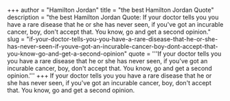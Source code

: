 +++
author = "Hamilton Jordan"
title = "the best Hamilton Jordan Quote"
description = "the best Hamilton Jordan Quote: If your doctor tells you you have a rare disease that he or she has never seen, if you've got an incurable cancer, boy, don't accept that. You know, go and get a second opinion."
slug = "if-your-doctor-tells-you-you-have-a-rare-disease-that-he-or-she-has-never-seen-if-youve-got-an-incurable-cancer-boy-dont-accept-that-you-know-go-and-get-a-second-opinion"
quote = '''If your doctor tells you you have a rare disease that he or she has never seen, if you've got an incurable cancer, boy, don't accept that. You know, go and get a second opinion.'''
+++
If your doctor tells you you have a rare disease that he or she has never seen, if you've got an incurable cancer, boy, don't accept that. You know, go and get a second opinion.
